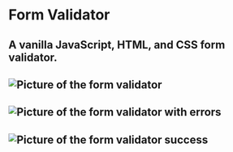 # Form Validator

A vanilla JavaScript, HTML, and CSS form validator.
--- 
![Picture of the form validator][start]
---
![Picture of the form validator with errors][errors]
---
![Picture of the form validator success][success]
---


[start]: https://res.cloudinary.com/dqejlzsb4/image/upload/v1580854283/start.png "Form Validator Image"
[errors]: https://res.cloudinary.com/dqejlzsb4/image/upload/v1580854496/Errors.png "Form Validator Image with Errors"
[success]: https://res.cloudinary.com/dqejlzsb4/image/upload/v1580854599/success.png "Form Validator Image Success"
